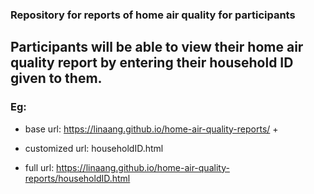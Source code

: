 ### Repository for reports of home air quality for participants 

## Participants will be able to view their home air quality report by entering their household ID given to them. 

### Eg:
- base url: https://linaang.github.io/home-air-quality-reports/ 
    +
- customized url: householdID.html

- full url: https://linaang.github.io/home-air-quality-reports/householdID.html 
